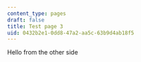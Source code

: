 ```yaml
---
content_type: pages
draft: false
title: Test page 3
uid: 0432b2e1-0dd8-47a2-aa5c-63b9d4ab18f5
---
```

Hello from the other side